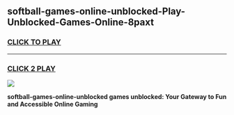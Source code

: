 
## softball-games-online-unblocked-Play-Unblocked-Games-Online-8paxt
<h3>
<a href="https://premium76.site?title=softball-games-online-unblocked&ref=25A">CLICK TO PLAY</a></h3>
<hr>

<h3>
<a href="https://premium76.site?title=softball-games-online-unblocked&ref=25A">CLICK 2 PLAY</a>
  
</h3>

<a href="https://premium76.site?title=softball-games-online-unblocked&ref=25A"><img src="https://clearcache.store/games.png"></a>


**softball-games-online-unblocked games unblocked: Your Gateway to Fun and Accessible Online Gaming**
